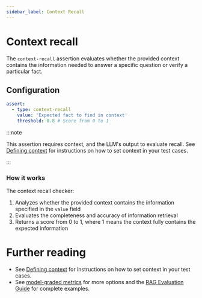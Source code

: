 ```yaml
---
sidebar_label: Context Recall
---
```


# Context recall

The `context-recall` assertion evaluates whether the provided context contains the information needed to answer a specific question or verify a particular fact.

## Configuration

```yaml
assert:
  - type: context-recall
    value: 'Expected fact to find in context'
    threshold: 0.8 # Score from 0 to 1
```

:::note

This assertion requires context, and the LLM's output to evaluate recall. See [Defining context](/docs/configuration/expected-outputs/model-graded#defining-context) for instructions on how to set context in your test cases.

:::

### How it works

The context recall checker:

1. Analyzes whether the provided context contains the information specified in the `value` field
2. Evaluates the completeness and accuracy of information retrieval
3. Returns a score from 0 to 1, where 1 means the context fully contains the expected information

# Further reading

- See [Defining context](/docs/configuration/expected-outputs/model-graded#defining-context) for instructions on how to set context in your test cases.
- See [model-graded metrics](/docs/configuration/expected-outputs/model-graded) for more options and the [RAG Evaluation Guide](/docs/guides/evaluate-rag) for complete examples.
